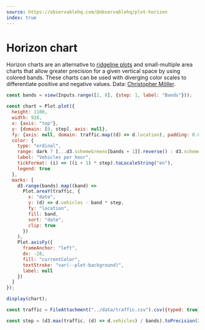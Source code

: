 ```yaml
---
source: https://observablehq.com/@observablehq/plot-horizon
index: true
---
```


# Horizon chart

Horizon charts are an alternative to [ridgeline plots](./ridgeline-plot) and small-multiple area charts that allow greater precision for a given vertical space by using colored bands. These charts can be used with diverging color scales to differentiate positive and negative values. Data: [Christopher Möller](https://gist.github.com/chrtze/c74efb46cadb6a908bbbf5227934bfea).

```js
const bands = view(Inputs.range([2, 8], {step: 1, label: "Bands"}));
```

```js echo
const chart = Plot.plot({
  height: 1100,
  width: 928,
  x: {axis: "top"},
  y: {domain: [0, step], axis: null},
  fy: {axis: null, domain: traffic.map((d) => d.location), padding: 0.05},
  color: {
    type: "ordinal",
    range: dark ? [...d3.schemeGreens[bands + 1]].reverse() : d3.schemeGreens[bands],
    label: "Vehicles per hour",
    tickFormat: (i) => ((i + 1) * step).toLocaleString("en"),
    legend: true
  },
  marks: [
    d3.range(bands).map((band) =>
      Plot.areaY(traffic, {
        x: "date",
        y: (d) => d.vehicles - band * step,
        fy: "location",
        fill: band,
        sort: "date",
        clip: true
      })
    ),
    Plot.axisFy({
      frameAnchor: "left",
      dx: -28,
      fill: "currentColor",
      textStroke: "var(--plot-background)",
      label: null
    })
  ]
});

display(chart);
```

```js echo
const traffic = FileAttachment("../data/traffic.csv").csv({typed: true});
```

```js echo
const step = (d3.max(traffic, (d) => d.vehicles) / bands).toPrecision(2);
```
